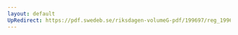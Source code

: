 ```yaml
---
layout: default
UpRedirect: https://pdf.swedeb.se/riksdagen-volumeG-pdf/199697/reg_199697/reg_199697_0207.pdf
---
```

